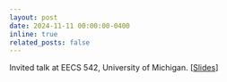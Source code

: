 ```yaml
---
layout: post
date: 2024-11-11 00:00:00-0400
inline: true
related_posts: false
---
```


Invited talk at EECS 542, University of Michigan. \[[Slides](https://drive.google.com/file/d/1jO8CvhAnpHehUeoXgTO3kz5u9WSctaS7/view?usp=drive_link)\]